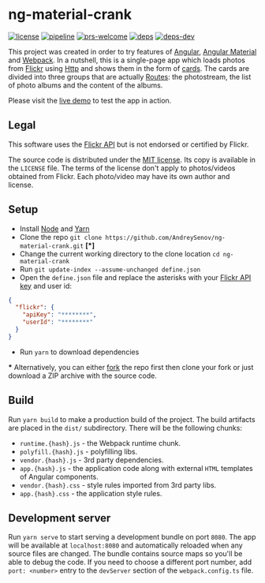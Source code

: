 [license]: https://img.shields.io/badge/license-MIT-blue.svg
[license-url]: https://github.com/AndreySenov/ng-material-crank/blob/master/LICENSE

[pipeline]: https://gitlab.com/AndreySenov/ng-material-crank/badges/master/pipeline.svg
[pipeline-url]: https://github.com/AndreySenov/ng-material-crank/commits/master

[prs-welcome]: https://img.shields.io/badge/PRs-welcome-brightgreen.svg
[prs-welcome-url]: https://github.com/AndreySenov/ng-material-crank/pulls

[deps]: https://david-dm.org/AndreySenov/ng-material-crank/status.svg
[deps-url]: https://david-dm.org/AndreySenov/ng-material-crank

[deps-dev]: https://david-dm.org/AndreySenov/ng-material-crank/dev-status.svg
[deps-dev-url]: https://david-dm.org/AndreySenov/ng-material-crank?type=dev

# ng-material-crank
[![license][license]][license-url]
[![pipeline][pipeline]][pipeline-url]
[![prs-welcome][prs-welcome]][prs-welcome-url]
[![deps][deps]][deps-url]
[![deps-dev][deps-dev]][deps-dev-url]

This project was created in order to try features of [Angular](https://angular.io), [Angular Material](https://material.angular.io) and [Webpack](https://webpack.js.org/). In a nutshell, this is a single-page app which loads photos from [Flickr](https://www.flickr.com/) using [Http](https://angular.io/docs/ts/latest/api/http/index/Http-class.html) and shows them in the form of [cards](https://material.angular.io/components/component/card). The cards are divided into three groups that are actually [Routes](https://angular.io/docs/ts/latest/api/router/index/Routes-type-alias.html): the photostream, the list of photo albums and the content of the albums.

Please visit the [live demo](https://ng-material-crank.web.app) to test the app in action.

## Legal
This software uses the [Flickr API](https://www.flickr.com/services/api/) but is not endorsed or certified by Flickr.

The source code is distributed under the [MIT license](https://opensource.org/licenses/MIT). Its copy is available in the `LICENSE` file. The terms of the license don't apply to photos/videos obtained from Flickr. Each photo/video may have its own author and license.

## Setup

* Install [Node](https://nodejs.org) and [Yarn](https://yarnpkg.com)
* Clone the repo `git clone https://github.com/AndreySenov/ng-material-crank.git` **[\*]**
* Change the current working directory to the clone location `cd ng-material-crank`
* Run `git update-index --assume-unchanged define.json`
* Open the `define.json` file and replace the asterisks with your [Flickr API key](https://www.flickr.com/services/api/misc.api_keys.html) and user id:

```json
{
  "flickr": {
    "apiKey": "********",
    "userId": "********"
  }
}
```
* Run `yarn` to download dependencies

**\*** Alternatively, you can either [fork](https://help.github.com/articles/fork-a-repo) the repo first then clone your fork or just download a ZIP archive with the source code.

## Build

Run `yarn build` to make a production build of the project. The build artifacts are placed in the `dist/` subdirectory. There will be the following chunks:

* `runtime.{hash}.js` - the Webpack runtime chunk.
* `polyfill.{hash}.js` - polyfilling libs.
* `vendor.{hash}.js` - 3rd party dependencies.
* `app.{hash}.js` - the application code along with external `HTML` templates of Angular components.
* `vendor.{hash}.css` - style rules imported from 3rd party libs.
* `app.{hash}.css` - the application style rules.

## Development server

Run `yarn serve` to start serving a development bundle on port `8080`. The app will be available at `localhost:8080` and automatically reloaded when any source files are changed. The bundle contains source maps so you'll be able to debug the code. If you need to choose a different port number, add `port: <number>` entry to the `devServer` section of the `webpack.config.ts` file.
